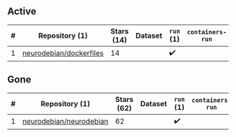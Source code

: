 ## Active
| # | Repository (1) | Stars (14) | Dataset | `run` (1) | `containers-run` |
| --- | --- | --- | --- | --- | --- |
| 1 | [neurodebian/dockerfiles](https://github.com/neurodebian/dockerfiles) | 14 |  | :heavy_check_mark: |  |

## Gone
| # | Repository (1) | Stars (62) | Dataset | `run` (1) | `containers-run` |
| --- | --- | --- | --- | --- | --- |
| 1 | [neurodebian/neurodebian](https://github.com/neurodebian/neurodebian) | 62 |  | :heavy_check_mark: |  |
